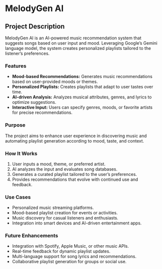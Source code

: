 

# MelodyGen AI

## Project Description

MelodyGen AI is an AI-powered music recommendation system that suggests songs based on user input and mood. Leveraging Google’s Gemini language model, the system creates personalized playlists tailored to the listener’s preferences.

### Features

- **Mood-based Recommendations:** Generates music recommendations based on user-provided moods or themes.
- **Personalized Playlists:** Creates playlists that adapt to user tastes over time.
- **AI-driven Analysis:** Analyzes musical attributes, genres, and lyrics to optimize suggestions.
- **Interactive Input:** Users can specify genres, moods, or favorite artists for precise recommendations.

### Purpose

The project aims to enhance user experience in discovering music and automating playlist generation according to mood, taste, and context.

### How It Works

1. User inputs a mood, theme, or preferred artist.
2. AI analyzes the input and evaluates song databases.
3. Generates a curated playlist tailored to the user’s preferences.
4. Provides recommendations that evolve with continued use and feedback.

### Use Cases

- Personalized music streaming platforms.
- Mood-based playlist creation for events or activities.
- Music discovery for casual listeners and enthusiasts.
- Integration into smart devices and AI-driven entertainment apps.

### Future Enhancements

- Integration with Spotify, Apple Music, or other music APIs.
- Real-time feedback for dynamic playlist updates.
- Multi-language support for song lyrics and recommendations.
- Collaborative playlist generation for groups or social use.
